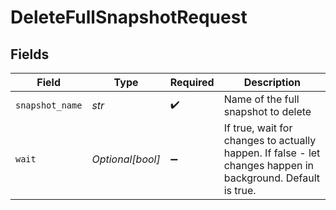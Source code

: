 # DeleteFullSnapshotRequest


## Fields

| Field                                                                                                       | Type                                                                                                        | Required                                                                                                    | Description                                                                                                 |
| ----------------------------------------------------------------------------------------------------------- | ----------------------------------------------------------------------------------------------------------- | ----------------------------------------------------------------------------------------------------------- | ----------------------------------------------------------------------------------------------------------- |
| `snapshot_name`                                                                                             | *str*                                                                                                       | :heavy_check_mark:                                                                                          | Name of the full snapshot to delete                                                                         |
| `wait`                                                                                                      | *Optional[bool]*                                                                                            | :heavy_minus_sign:                                                                                          | If true, wait for changes to actually happen. If false - let changes happen in background. Default is true. |